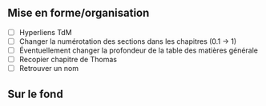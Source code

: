 ## Mise en forme/organisation
- [ ] Hyperliens TdM
- [ ] Changer la numérotation des sections dans les chapitres (0.1 -> 1)
- [ ] Éventuellement changer la profondeur de la table des matières générale
- [ ] Recopier chapitre de Thomas
- [ ] Retrouver un nom

## Sur le fond
